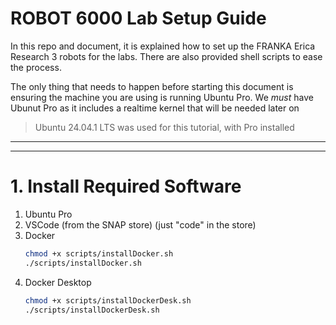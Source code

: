 # ROBOT 6000 Lab Setup Guide

In this repo and document, it is explained how to set up the FRANKA Erica Research 3 robots for the labs. There are also provided shell scripts to ease the process.

The only thing that needs to happen before starting this document is ensuring the machine you are using is running Ubuntu Pro. We _must_ have Ubunut Pro as it includes a realtime kernel that will be needed later on

> Ubuntu 24.04.1 LTS was used for this tutorial, with Pro installed

---

---

# 1. Install Required Software

1. Ubuntu Pro
2. VSCode (from the SNAP store) (just "code" in the store)
3. Docker
   ```bash
   chmod +x scripts/installDocker.sh
   ./scripts/installDocker.sh
   ```
4. Docker Desktop
   ```bash
   chmod +x scripts/installDockerDesk.sh
   ./scripts/installDockerDesk.sh
   ```
